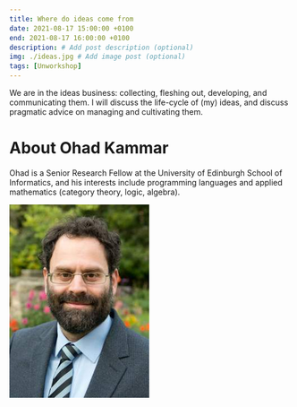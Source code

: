 ```yaml
---
title: Where do ideas come from
date: 2021-08-17 15:00:00 +0100
end: 2021-08-17 16:00:00 +0100
description: # Add post description (optional)
img: ./ideas.jpg # Add image post (optional)
tags: [Unworkshop]
---
```


We are in the ideas business: collecting, fleshing out, developing, and
communicating them. I will discuss the life-cycle of (my) ideas, and discuss
pragmatic advice on managing and cultivating them.

# About Ohad Kammar

Ohad is a Senior Research Fellow at the University of Edinburgh School of
Informatics, and his interests include programming languages and applied
mathematics (category theory, logic, algebra).

![Ohad Kammar](./ohad-kammar-fancy.jpg)
